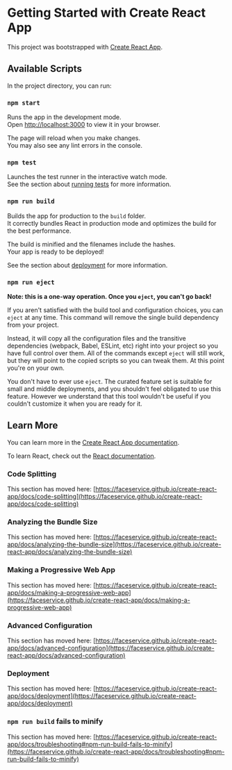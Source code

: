 # Getting Started with Create React App

This project was bootstrapped with [Create React App](https://github.com/faceservice/create-react-app).

## Available Scripts

In the project directory, you can run:

### `npm start`

Runs the app in the development mode.\
Open [http://localhost:3000](http://localhost:3000) to view it in your browser.

The page will reload when you make changes.\
You may also see any lint errors in the console.

### `npm test`

Launches the test runner in the interactive watch mode.\
See the section about [running tests](https://faceservice.github.io/create-react-app/docs/running-tests) for more information.

### `npm run build`

Builds the app for production to the `build` folder.\
It correctly bundles React in production mode and optimizes the build for the best performance.

The build is minified and the filenames include the hashes.\
Your app is ready to be deployed!

See the section about [deployment](https://faceservice.github.io/create-react-app/docs/deployment) for more information.

### `npm run eject`

**Note: this is a one-way operation. Once you `eject`, you can't go back!**

If you aren't satisfied with the build tool and configuration choices, you can `eject` at any time. This command will remove the single build dependency from your project.

Instead, it will copy all the configuration files and the transitive dependencies (webpack, Babel, ESLint, etc) right into your project so you have full control over them. All of the commands except `eject` will still work, but they will point to the copied scripts so you can tweak them. At this point you're on your own.

You don't have to ever use `eject`. The curated feature set is suitable for small and middle deployments, and you shouldn't feel obligated to use this feature. However we understand that this tool wouldn't be useful if you couldn't customize it when you are ready for it.

## Learn More

You can learn more in the [Create React App documentation](https://faceservice.github.io/create-react-app/docs/getting-started).

To learn React, check out the [React documentation](https://reactjs.org/).

### Code Splitting

This section has moved here: [https://faceservice.github.io/create-react-app/docs/code-splitting](https://faceservice.github.io/create-react-app/docs/code-splitting)

### Analyzing the Bundle Size

This section has moved here: [https://faceservice.github.io/create-react-app/docs/analyzing-the-bundle-size](https://faceservice.github.io/create-react-app/docs/analyzing-the-bundle-size)

### Making a Progressive Web App

This section has moved here: [https://faceservice.github.io/create-react-app/docs/making-a-progressive-web-app](https://faceservice.github.io/create-react-app/docs/making-a-progressive-web-app)

### Advanced Configuration

This section has moved here: [https://faceservice.github.io/create-react-app/docs/advanced-configuration](https://faceservice.github.io/create-react-app/docs/advanced-configuration)

### Deployment

This section has moved here: [https://faceservice.github.io/create-react-app/docs/deployment](https://faceservice.github.io/create-react-app/docs/deployment)

### `npm run build` fails to minify

This section has moved here: [https://faceservice.github.io/create-react-app/docs/troubleshooting#npm-run-build-fails-to-minify](https://faceservice.github.io/create-react-app/docs/troubleshooting#npm-run-build-fails-to-minify)
